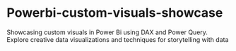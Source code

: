 # Powerbi-custom-visuals-showcase
Showcasing custom visuals in Power Bi using DAX and Power Query. Explore creative data visualizations and techniques for storytelling with data
